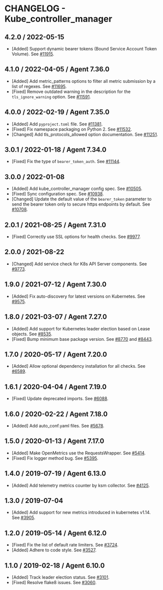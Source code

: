# CHANGELOG - Kube_controller_manager

## 4.2.0 / 2022-05-15

* [Added] Support dynamic bearer tokens (Bound Service Account Token Volume). See [#11915](https://github.com/DataDog/integrations-core/pull/11915).

## 4.1.0 / 2022-04-05 / Agent 7.36.0

* [Added] Add metric_patterns options to filter all metric submission by a list of regexes. See [#11695](https://github.com/DataDog/integrations-core/pull/11695).
* [Fixed] Remove outdated warning in the description for the `tls_ignore_warning` option. See [#11591](https://github.com/DataDog/integrations-core/pull/11591).

## 4.0.0 / 2022-02-19 / Agent 7.35.0

* [Added] Add `pyproject.toml` file. See [#11381](https://github.com/DataDog/integrations-core/pull/11381).
* [Fixed] Fix namespace packaging on Python 2. See [#11532](https://github.com/DataDog/integrations-core/pull/11532).
* [Changed] Add tls_protocols_allowed option documentation. See [#11251](https://github.com/DataDog/integrations-core/pull/11251).

## 3.0.1 / 2022-01-18 / Agent 7.34.0

* [Fixed] Fix the type of `bearer_token_auth`. See [#11144](https://github.com/DataDog/integrations-core/pull/11144).

## 3.0.0 / 2022-01-08

* [Added] Add kube_controller_manager config spec. See [#10505](https://github.com/DataDog/integrations-core/pull/10505).
* [Fixed] Sync configuration spec. See [#10938](https://github.com/DataDog/integrations-core/pull/10938).
* [Changed] Update the default value of the `bearer_token` parameter to send the bearer token only to secure https endpoints by default. See [#10708](https://github.com/DataDog/integrations-core/pull/10708).

## 2.0.1 / 2021-08-25 / Agent 7.31.0

* [Fixed] Correctly use SSL options for health checks. See [#9977](https://github.com/DataDog/integrations-core/pull/9977).

## 2.0.0 / 2021-08-22

* [Changed] Add service check for K8s API Server components. See [#9773](https://github.com/DataDog/integrations-core/pull/9773).

## 1.9.0 / 2021-07-12 / Agent 7.30.0

* [Added] Fix auto-discovery for latest versions on Kubernetes. See [#9575](https://github.com/DataDog/integrations-core/pull/9575).

## 1.8.0 / 2021-03-07 / Agent 7.27.0

* [Added] Add support for Kubernetes leader election based on Lease objects. See [#8535](https://github.com/DataDog/integrations-core/pull/8535).
* [Fixed] Bump minimum base package version. See [#8770](https://github.com/DataDog/integrations-core/pull/8770) and [#8443](https://github.com/DataDog/integrations-core/pull/8443).

## 1.7.0 / 2020-05-17 / Agent 7.20.0

* [Added] Allow optional dependency installation for all checks. See [#6589](https://github.com/DataDog/integrations-core/pull/6589).

## 1.6.1 / 2020-04-04 / Agent 7.19.0

* [Fixed] Update deprecated imports. See [#6088](https://github.com/DataDog/integrations-core/pull/6088).

## 1.6.0 / 2020-02-22 / Agent 7.18.0

* [Added] Add auto_conf.yaml files. See [#5678](https://github.com/DataDog/integrations-core/pull/5678).

## 1.5.0 / 2020-01-13 / Agent 7.17.0

* [Added] Make OpenMetrics use the RequestsWrapper. See [#5414](https://github.com/DataDog/integrations-core/pull/5414).
* [Fixed] Fix logger method bug. See [#5395](https://github.com/DataDog/integrations-core/pull/5395).

## 1.4.0 / 2019-07-19 / Agent 6.13.0

* [Added] Add telemetry metrics counter by ksm collector. See [#4125](https://github.com/DataDog/integrations-core/pull/4125).

## 1.3.0 / 2019-07-04

* [Added] Add support for new metrics introduced in kubernetes v1.14. See [#3905](https://github.com/DataDog/integrations-core/pull/3905).

## 1.2.0 / 2019-05-14 / Agent 6.12.0

* [Fixed] Fix the list of default rate limiters. See [#3724](https://github.com/DataDog/integrations-core/pull/3724).
* [Added] Adhere to code style. See [#3527](https://github.com/DataDog/integrations-core/pull/3527).

## 1.1.0 / 2019-02-18 / Agent 6.10.0

* [Added] Track leader election status. See [#3101](https://github.com/DataDog/integrations-core/pull/3101).
* [Fixed] Resolve flake8 issues. See [#3060](https://github.com/DataDog/integrations-core/pull/3060).
